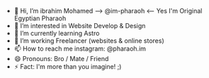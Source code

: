- 👋 Hi, I’m ibrahim Mohamed --> @im-pharaoh <-- Yes I'm Original Egyptian Pharaoh
- 👀 I’m interested in Website Develop & Design
- 🌱 I’m currently learning Astro
- 💞️ I’m working Freelancer (websites & online stores) 
- 📫 How to reach me instagram: @pharaoh.im
- 😄 Pronouns: Bro / Mate / Friend
- ⚡ Fact: I'm more than you imagine! ;)
